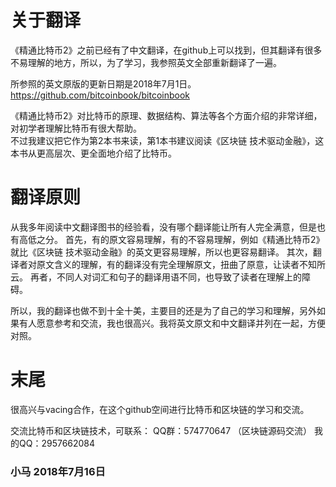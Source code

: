 # 关于翻译
《精通比特币2》之前已经有了中文翻译，在github上可以找到，但其翻译有很多不易理解的地方，所以，为了学习，我参照英文全部重新翻译了一遍。

所参照的英文原版的更新日期是2018年7月1日。
https://github.com/bitcoinbook/bitcoinbook

《精通比特币2》对比特币的原理、数据结构、算法等各个方面介绍的非常详细，对初学者理解比特币有很大帮助。</br> 不过我建议把它作为第2本书来读，第1本书建议阅读《区块链 技术驱动金融》，这本书从更高层次、更全面地介绍了比特币。

# 翻译原则
从我多年阅读中文翻译图书的经验看，没有哪个翻译能让所有人完全满意，但是也有高低之分。
首先，有的原文容易理解，有的不容易理解，例如《精通比特币2》就比《区块链 技术驱动金融》的英文更容易理解，所以也更容易翻译。
其次，翻译者对原文含义的理解，有的翻译没有完全理解原文，扭曲了原意，让读者不知所云。
再者，不同人对词汇和句子的翻译用语不同，也导致了读者在理解上的障碍。

所以，我的翻译也做不到十全十美，主要目的还是为了自己的学习和理解，另外如果有人愿意参考和交流，我也很高兴。我将英文原文和中文翻译并列在一起，方便对照。

# 末尾
很高兴与vacing合作，在这个github空间进行比特币和区块链的学习和交流。</br>

交流比特币和区块链技术，可联系：
QQ群：574770647 （区块链源码交流）
我的QQ：2957662084

### 小马 2018年7月16日
